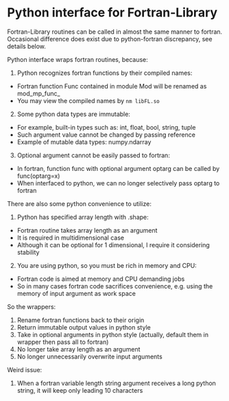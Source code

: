 # Python interface for Fortran-Library
Fortran-Library routines can be called in almost the same manner to fortran. Occasional difference does exist due to python-fortran discrepancy, see details below.

Python interface wraps fortran routines, because:
1. Python recognizes fortran functions by their compiled names:
* Fortran function Func contained in module Mod will be renamed as mod_mp_func_
* You may view the compiled names by `nm libFL.so`
2. Some python data types are immutable:
* For example, built-in types such as: int, float, bool, string, tuple
* Such argument value cannot be changed by passing reference
* Example of mutable data types: numpy.ndarray
3. Optional argument cannot be easily passed to fortran:
* In fortran, function func with optional argument optarg can be called by func(optarg=x)
* When interfaced to python, we can no longer selectively pass optarg to fortran

There are also some python convenience to utilize:
1. Python has specified array length with .shape:
* Fortran routine takes array length as an argument
* It is required in multidimensional case
* Although it can be optional for 1 dimensional, I require it considering stability
2. You are using python, so you must be rich in memory and CPU:
* Fortran code is aimed at memory and CPU demanding jobs
* So in many cases fortran code sacrifices convenience, e.g. using the memory of input argument as work space

So the wrappers:
1. Rename fortran functions back to their origin
2. Return immutable output values in python style
3. Take in optional arguments in python style (actually, default them in wrapper then pass all to fortran)
4. No longer take array length as an argument
5. No longer unnecessarily overwrite input arguments

Weird issue:
1. When a fortran variable length string argument receives a long python string, it will keep only leading 10 characters